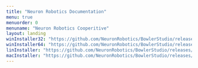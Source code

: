 ```yaml
---
title: "Neuron Robotics Documentation"
menu: true
menuorder: 0
menuname: "Neuron Robotics Cooperitive"
layout: landing
winInstaller32: "https://github.com/NeuronRobotics/BowlerStudio/releases/download/0.15.14/Windows-32-BowlerStudio-0.15.14.exe"
winInstaller64: "https://github.com/NeuronRobotics/BowlerStudio/releases/download/0.15.14/Windows-64-BowlerStudio-0.15.14.exe"
linInstaller: "https://github.com/NeuronRobotics/BowlerStudio/releases/download/0.15.14/Ubuntu-BowlerStudio-0.15.14.deb"
macInstaller: "https://github.com/NeuronRobotics/BowlerStudio/releases/download/0.15.14/MacOSX-BowlerStudio-0.15.14.zip"
---
```


